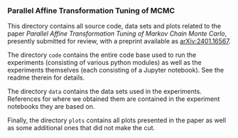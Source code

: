 ### Parallel Affine Transformation Tuning of MCMC

This directory contains all source code, data sets and plots related to the
paper *Parallel Affine Transformation Tuning of Markov Chain Monte Carlo*,
presently submitted for review, with a preprint available as
[arXiv:2401.16567](https://arxiv.org/abs/2401.16567).

The directory $\texttt{code}$ contains the entire code base used to run the
experiments (consisting of various python modules) as well as the experiments
themselves (each consisting of a Jupyter notebook). See the readme therein for
details.

The directory $\texttt{data}$ contains the data sets used in the experiments.
References for where we obtained them are contained in the experiment notebooks
they are based on.

Finally, the directory $\texttt{plots}$ contains all plots presented in the
paper as well as some additional ones that did not make the cut.
